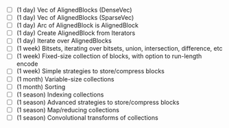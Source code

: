 - [ ] (1 day) Vec of AlignedBlocks (DenseVec)
- [ ] (1 day) Vec of AlignedBlocks (SparseVec)
- [ ] (1 day) Arc of AlignedBlock is AlignedBlock
- [ ] (1 day) Create AlignedBlock from Iterators
- [ ] (1 day) Iterate over AlignedBlocks
- [ ] (1 week) Bitsets, iterating over bitsets, union, intersection, difference, etc
- [ ] (1 week) Fixed-size collection of blocks, with option to run-length encode
- [ ] (1 week) Simple strategies to store/compress blocks
- [ ] (1 month) Variable-size collections
- [ ] (1 month) Sorting
- [ ] (1 season) Indexing collections
- [ ] (1 season) Advanced strategies to store/compress blocks
- [ ] (1 season) Map/reducing collections
- [ ] (1 season) Convolutional transforms of collections
